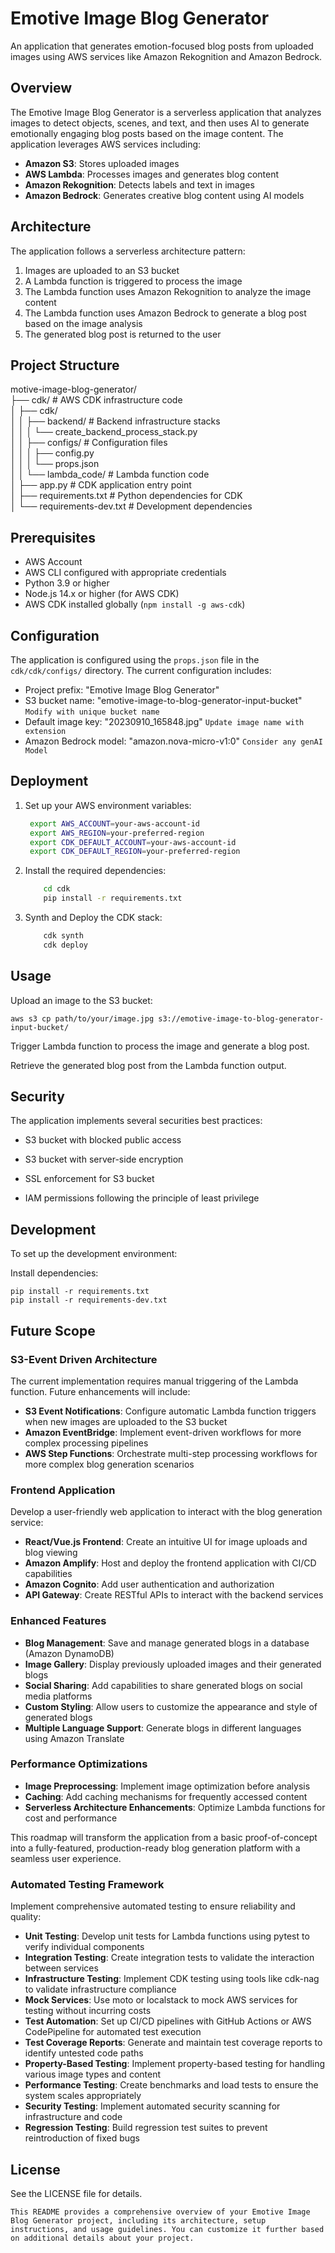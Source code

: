 # Emotive Image Blog Generator

An application that generates emotion-focused blog posts from uploaded images using AWS services like Amazon Rekognition and Amazon Bedrock.

## Overview

The Emotive Image Blog Generator is a serverless application that analyzes images to detect objects, scenes, and text, and then uses AI to generate emotionally engaging blog posts based on the image content. The application leverages AWS services including:

- **Amazon S3**: Stores uploaded images
- **AWS Lambda**: Processes images and generates blog content
- **Amazon Rekognition**: Detects labels and text in images
- **Amazon Bedrock**: Generates creative blog content using AI models

## Architecture

The application follows a serverless architecture pattern:

1. Images are uploaded to an S3 bucket
2. A Lambda function is triggered to process the image
3. The Lambda function uses Amazon Rekognition to analyze the image content
4. The Lambda function uses Amazon Bedrock to generate a blog post based on the image analysis
5. The generated blog post is returned to the user

## Project Structure

motive-image-blog-generator/ <br>
├── cdk/ # AWS CDK infrastructure code <br>
│ ├── cdk/ <br>
│ │ ├── backend/ # Backend infrastructure stacks <br>
│ │ │ └── create_backend_process_stack.py <br>
│ │ ├── configs/ # Configuration files <br>
│ │ │ ├── config.py <br>
│ │ │ └── props.json <br>
│ │ └── lambda_code/ # Lambda function code <br>
│ ├── app.py # CDK application entry point <br>
│ ├── requirements.txt # Python dependencies for CDK <br>
│ └── requirements-dev.txt # Development dependencies <br>


## Prerequisites

- AWS Account
- AWS CLI configured with appropriate credentials
- Python 3.9 or higher
- Node.js 14.x or higher (for AWS CDK)
- AWS CDK installed globally (`npm install -g aws-cdk`)

## Configuration

The application is configured using the `props.json` file in the `cdk/cdk/configs/` directory. The current configuration includes:

- Project prefix: "Emotive Image Blog Generator"
- S3 bucket name: "emotive-image-to-blog-generator-input-bucket" ```Modify with unique bucket name``` 
- Default image key: "20230910_165848.jpg" ```Update image name with extension``` 
- Amazon Bedrock model: "amazon.nova-micro-v1:0" ```Consider any genAI Model``` 

## Deployment

1. Set up your AWS environment variables:
   ```bash
    export AWS_ACCOUNT=your-aws-account-id
    export AWS_REGION=your-preferred-region
    export CDK_DEFAULT_ACCOUNT=your-aws-account-id
    export CDK_DEFAULT_REGION=your-preferred-region

2. Install the required dependencies:
    ```bash
        cd cdk
        pip install -r requirements.txt

3. Synth and Deploy the CDK stack:
    ```bash
        cdk synth
        cdk deploy

## Usage
Upload an image to the S3 bucket:

    aws s3 cp path/to/your/image.jpg s3://emotive-image-to-blog-generator-input-bucket/


Trigger Lambda function to process the image and generate a blog post.

Retrieve the generated blog post from the Lambda function output.

## Security
The application implements several securities best practices:

- S3 bucket with blocked public access

- S3 bucket with server-side encryption

- SSL enforcement for S3 bucket

- IAM permissions following the principle of least privilege

## Development
To set up the development environment:

Install dependencies:

    pip install -r requirements.txt
    pip install -r requirements-dev.txt

## Future Scope

### S3-Event Driven Architecture
The current implementation requires manual triggering of the Lambda function. Future enhancements will include:

- **S3 Event Notifications**: Configure automatic Lambda function triggers when new images are uploaded to the S3 bucket
- **Amazon EventBridge**: Implement event-driven workflows for more complex processing pipelines
- **AWS Step Functions**: Orchestrate multi-step processing workflows for more complex blog generation scenarios

### Frontend Application
Develop a user-friendly web application to interact with the blog generation service:

- **React/Vue.js Frontend**: Create an intuitive UI for image uploads and blog viewing
- **Amazon Amplify**: Host and deploy the frontend application with CI/CD capabilities
- **Amazon Cognito**: Add user authentication and authorization
- **API Gateway**: Create RESTful APIs to interact with the backend services

### Enhanced Features
- **Blog Management**: Save and manage generated blogs in a database (Amazon DynamoDB)
- **Image Gallery**: Display previously uploaded images and their generated blogs
- **Social Sharing**: Add capabilities to share generated blogs on social media platforms
- **Custom Styling**: Allow users to customize the appearance and style of generated blogs
- **Multiple Language Support**: Generate blogs in different languages using Amazon Translate

### Performance Optimizations
- **Image Preprocessing**: Implement image optimization before analysis
- **Caching**: Add caching mechanisms for frequently accessed content
- **Serverless Architecture Enhancements**: Optimize Lambda functions for cost and performance

This roadmap will transform the application from a basic proof-of-concept into a fully-featured, production-ready blog generation platform with a seamless user experience.

### Automated Testing Framework
Implement comprehensive automated testing to ensure reliability and quality:

- **Unit Testing**: Develop unit tests for Lambda functions using pytest to verify individual components
- **Integration Testing**: Create integration tests to validate the interaction between services
- **Infrastructure Testing**: Implement CDK testing using tools like cdk-nag to validate infrastructure compliance
- **Mock Services**: Use moto or localstack to mock AWS services for testing without incurring costs
- **Test Automation**: Set up CI/CD pipelines with GitHub Actions or AWS CodePipeline for automated test execution
- **Test Coverage Reports**: Generate and maintain test coverage reports to identify untested code paths
- **Property-Based Testing**: Implement property-based testing for handling various image types and content
- **Performance Testing**: Create benchmarks and load tests to ensure the system scales appropriately
- **Security Testing**: Implement automated security scanning for infrastructure and code
- **Regression Testing**: Build regression test suites to prevent reintroduction of fixed bugs

## License
See the LICENSE file for details.


    This README provides a comprehensive overview of your Emotive Image Blog Generator project, including its architecture, setup instructions, and usage guidelines. You can customize it further based on additional details about your project.

